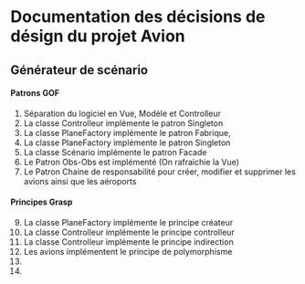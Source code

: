 # Documentation des décisions de désign du projet Avion
## Générateur de scénario
#### Patrons GOF
1.  Séparation du logiciel en Vue, Modèle et Controlleur
4. La classe Controlleur implémente le patron Singleton
1. La classe PlaneFactory implémente le patron Fabrique,
3. La classe PlaneFactory implémente le patron Singleton
3. La classe Scénario implémente le patron Facade
4. Le Patron Obs-Obs est implémenté (On rafraichie la Vue)
1. Le Patron Chaine de responsabilité pour créer, modifier et supprimer les avions ainsi que les aéroports
#### Principes Grasp
9. La classe PlaneFactory implémente le principe créateur
3. La classe Controlleur implémente le principe controlleur
3. La classe Controlleur implémente le principe indirection
1. Les avions implémentent le principe de polymorphisme
3. 
4.

